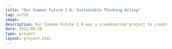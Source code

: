 ```yaml
---
title: "Our Common Future 2.0: Sustainable Thinking Acting"
tag: ocf20
image: 
description: Our Common Futute 2.0 was a crowdsourced project to create a book with a vision on sustainability for the year 2035, led by Prof. Jan Jonker. I was editor on one of the chapters and created the illustrations for the book.
date: 2011-05-20
type: project
layout: project.html
---
```



